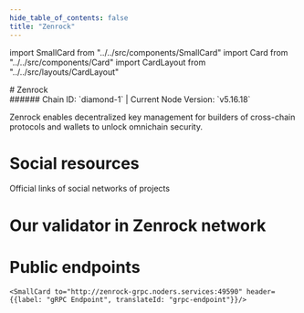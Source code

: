 ```yaml
---
hide_table_of_contents: false
title: "Zenrock"
---
```


import SmallCard from "../../src/components/SmallCard"
import Card from "../../src/components/Card"
import CardLayout from "../../src/layouts/CardLayout"

<div class="h1-with-icon icon-zenrock">
# Zenrock
</div>
###### Chain ID: `diamond-1` | Current Node Version: `v5.16.18`


Zenrock enables decentralized key management for builders of cross-chain protocols and wallets to unlock omnichain security.

# Social resources
Official links of social networks of projects

<CardLayout autoFitEnabled={false}>
    <SmallCard to="https://www.zenrocklabs.io" header={{label: "Website", translateId: "social-telegram"}} iconPath="img/website-icon.svg"/>
    <SmallCard to="https://github.com/Zenrock-Foundation/zrchain" header={{label: "GitHub", translateId: "social-telegram"}} iconPath="img/github-icon.svg"/>
    <SmallCard to="https://discord.com/invite/zenrockfoundation" header={{label: "Discord", translateId: "social-telegram"}} iconPath="img/discord-icon.svg"/>
    <SmallCard to="https://x.com/OfficialZenrock" header={{label: "X", translateId: "social-telegram"}} iconPath="img/x-icon.svg"/>
    <SmallCard to="https://t.me/officialZenrock" header={{label: "Telegram", translateId: "social-telegram"}} iconPath="img/telegram-icon.svg"/>
</CardLayout>

# Our validator in Zenrock network

<CardLayout autoFitEnabled={true}>
    <Card
        to=""
        header={{
            label: "[NODERS]TEAM",
            translateId: "development-setup",
        }}
        body={{
            label: "Trusted blockchain validator",
        }}
        iconPath="img/kotlin-icon.svg"
    />
</CardLayout>

# Public endpoints 

<CardLayout autoFitEnabled={true}>
    <SmallCard to="https://zenrock-rpc.noders.services" header={{label: "RPC Endpoint", translateId: "rpc-endpoint"}}/>
    <SmallCard to="https://zenrock-api.noders.services" header={{label: "API Endpoint", translateId: "api-endpoint"}}/>
    
    <SmallCard to="http://zenrock-grpc.noders.services:49590" header={{label: "gRPC Endpoint", translateId: "grpc-endpoint"}}/>
</CardLayout>


